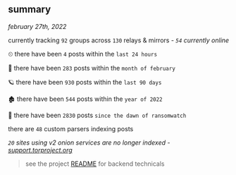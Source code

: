 
## summary
_february 27th, 2022_

currently tracking `92` groups across `130` relays & mirrors - _`54` currently online_

⏲ there have been `4` posts within the `last 24 hours`

🦈 there have been `283` posts within the `month of february`

🪐 there have been `930` posts within the `last 90 days`

🏚 there have been `544` posts within the `year of 2022`

🦕 there have been `2830` posts `since the dawn of ransomwatch`

there are `48` custom parsers indexing posts

_`20` sites using v2 onion services are no longer indexed - [support.torproject.org](https://support.torproject.org/onionservices/v2-deprecation/)_

> see the project [README](https://github.com/thetanz/ransomwatch#ransomwatch--) for backend technicals

